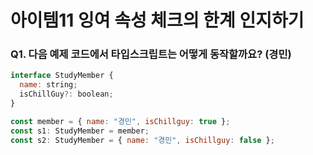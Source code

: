 # 아이템11 잉여 속성 체크의 한계 인지하기

### Q1. 다음 예제 코드에서 타입스크립트는 어떻게 동작할까요? (경민)

```js
interface StudyMember {
  name: string;
  isChillGuy?: boolean;
}

const member = { name: "경민", isChillguy: true };
const s1: StudyMember = member;
const s2: StudyMember = { name: "경민", isChillguy: false };

```
